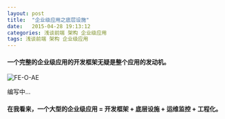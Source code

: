 ```yaml
---
layout: post
title:  "企业级应用之底层设施"
date:   2015-04-28 19:13:12
categories: 浅谈前端 架构 企业级应用
tags: 浅谈前端 架构 企业级应用
---
```


#### 一个完整的企业级应用的开发框架无疑是整个应用的发动机。

![FE-O-AE](http://i.imgur.com/cHmnk6E.jpg)


编写中...







#### 在我看来，一个大型的企业级应用 = 开发框架 + 底层设施 + 运维监控 + 工程化。
